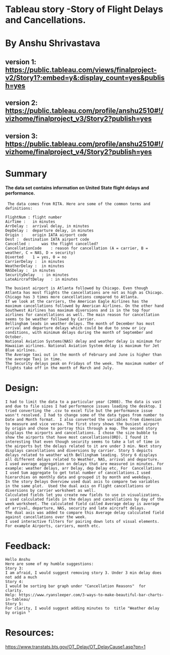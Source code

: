 
# Tableau story -Story of Flight Delays and Cancellations.

# By Anshu Shrivastava
   ## version 1: https://public.tableau.com/views/finalproject-v2/Story1?:embed=y&:display_count=yes&publish=yes
     
   ## version 2: https://public.tableau.com/profile/anshu2510#!/vizhome/finalproject_v3/Story2?publish=yes
     
   ## version 3: https://public.tableau.com/profile/anshu2510#!/vizhome/finalproject_v4/Story2?publish=yes

# Summary
#### The data set contains information on United State flight delays and performance. 
     The data comes from RITA. Here are some of the common terms and definitions:

    FlightNum :	flight number
    AirTime : 	in minutes
    ArrDelay : 	arrival delay, in minutes
    DepDelay :	departure delay, in minutes
    Origin : 	origin IATA airport code
    Dest :	destination IATA airport code
    Cancelled : 	was the flight cancelled?
    CancellationCode	: reason for cancellation (A = carrier, B = weather, C = NAS, D = security)
    Diverted	1 = yes, 0 = no
    CarrierDelay :	in minutes
    WeatherDelay :	in minutes
    NASDelay :	in minutes
    SecurityDelay	: in minutes
    LateAircraftDelay	: in minutes

    The busiest airport is Atlanta followed by Chicago. Even though Atlanta has most flights the cancellations are not as high as Chicago. Chicago has 3 times more cancellations compared to Atlanta.
    If we look at the carriers, the American Eagle Airlines has the maximum cancellations followed by American Airlines. On the other hand Southwest Airlines has maximum diversions and is in the top four airlines for cancellations as well. The main reason for cancellation seems to be weather followed by Carrier.
    Bellingham leads in weather delays. The month of December has most arrival and departure delays which could be due to snow or icy conditions, with minimum delays during the month of September and October.
    National Aviation Systems(NAS) delay and weather delay is minimum for Hawaiian airlines. National Aviation System delay is maximum for Jet Blue airlines.
    The Average taxi out in the month of February and June is higher than the average Taxi in time.
    The Security delays peak on Fridays of the week. The maximum number of flights take off in the month of March and July.

# Design: 
#### 
    I had to limit the data to a particular year (2008). The data is vast and due to file sizes I had performance issues loading the desktop. I tried converting the .csv to excel file but the performance issue wasn't resolved. I had to change some of the data types from number to Date and Month format.  I also converted the variables from dimension to measure and vice versa. The first story shows the busiest airport by origin and chose to portray this through a map. The second story displays the airports and cancellations. I chose the size bubble to show the airports that have most cancellations(ORD). I found it interesting that even though security seems to take a lot of time in the airports but the delays related to it are under 3 min. Next story displays cancellations and diversions by carrier. Story 5 depicts delays related to weather with Bellingham leading. Story 6 displays all different delays related to Weather, NAS, arrival and departure. 
    I used average aggregation on delays that are measured in minutes. For example: weather delays, arr Delay, dep Delay etc. For  Cancellations I used Sum aggregate to get total number of cancellations.I used hierarchies on monthly data and grouped it by month and weekdays.
    In the story Delays Overview used dual axis to compare two variables in the same plot.  Used the dual axis on Flight cancellations or diversions by carrier worksheet as well.
    Calculated fields let you create new fields to use in visualizations.  I used calculated fields in the delays and cancellations by day of the week worksheet. The calculated field called Average delay is average of arrival, departure, NAS, security and late aircraft delays. 
    The dual axis was added to compare this Average delay calculated field against cancellations over the week.
    I used interactive filters for pairing down lots of visual elements. For example Airports, carriers, month etc. 

# Feedback: 

    Hello Anshu
    Here are some of my humble suggestions:
    Story 3:
    I am afraid, I would suggest removing story 3. Under 3 min delay does not add a much
    Story 4:
    I would be sorting bar graph under "Cancellation Reasons"  for clarity.
    Help: https://www.ryansleeper.com/3-ways-to-make-beautiful-bar-charts-in-tableau/
    Story 5:
    For clarity, I would suggest adding minutes to  title "Weather delay by origin "


# Resources: 
https://www.transtats.bts.gov/OT_Delay/OT_DelayCause1.asp?pn=1


